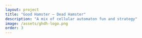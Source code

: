 ```yaml
---
layout: project
title: "Good Hamster — Dead Hamster"
description: "A mix of cellular automaton fun and strategy"
image: /assets/ghdh-logo.png
order: 3
---
```


